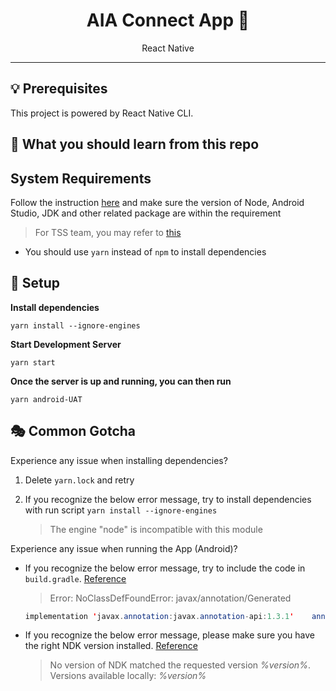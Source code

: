 <div align="center">
<h1>AIA Connect App 📱</h1>
<p>React Native</p>
<hr />
</div>

## 💡 Prerequisites

This project is powered by React Native CLI.

## 🎃 What you should learn from this repo

## System Requirements

Follow the instruction [here](https://reactnative.dev/docs/environment-setup) and make sure the version of Node, Android Studio, JDK and other related package are within the requirement

> For TSS team, you may refer to [this](https://www.react-native.cn/docs/environment-setup/)

- You should use `yarn` instead of `npm` to install dependencies

## 🚀 Setup

**Install dependencies**

```shell
yarn install --ignore-engines
```

**Start Development Server**

```shell
yarn start
```

**Once the server is up and running, you can then run**

```shell
yarn android-UAT
```

## 🎭 Common Gotcha

Experience any issue when installing dependencies?

1. Delete `yarn.lock` and retry
2. If you recognize the below error message, try to install dependencies with run script `yarn install --ignore-engines`

   > The engine "node" is incompatible with this module

Experience any issue when running the App (Android)?

- If you recognize the below error message, try to include the code in `build.gradle`. [Reference](https://hosochin.com/2021/07/15/post-871/)

  > Error: NoClassDefFoundError: javax/annotation/Generated

  ```java
  implementation 'javax.annotation:javax.annotation-api:1.3.1'    annotationProcessor("javax.annotation:javax.annotation-api:1.3.2")
  ```

- If you recognize the below error message, please make sure you have the right NDK version installed. [Reference](https://stackoverflow.com/questions/60404457/no-version-of-ndk-matched-the-requested-version)
  
  > No version of NDK matched the requested version _%version%_. Versions available locally: _%version%_
